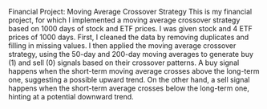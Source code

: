 Financial Project: Moving Average Crossover Strategy
This is my financial project, for which I implemented a moving average crossover strategy based on 1000 days of stock and ETF prices. I was given stock and 4 ETF prices of 1000 days. First, I cleaned the data by removing duplicates and filling in missing values. I then applied the moving average crossover strategy, using the 50-day and 200-day moving averages to generate buy (1) and sell (0) signals based on their crossover patterns. A buy signal happens when the short-term moving average crosses above the long-term one, suggesting a possible upward trend. On the other hand, a sell signal happens when the short-term average crosses below the long-term one, hinting at a potential downward trend.
